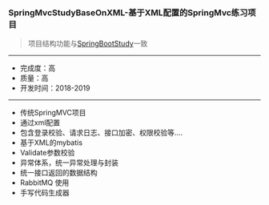 ### SpringMvcStudyBaseOnXML-基于XML配置的SpringMvc练习项目

> 项目结构功能与[SpringBootStudy](https://github.com/FutaoSmile/SpringBootStudy)一致
---

- 完成度：高
- 质量：高
- 开发时间：2018-2019

---

- 传统SpringMVC项目
- 通过xml配置
- 包含登录校验、请求日志、接口加密、权限校验等....
- 基于XML的mybatis
- Validate参数校验
- 异常体系，统一异常处理与封装
- 统一接口返回的数据结构
- RabbitMQ 使用
- 手写代码生成器


